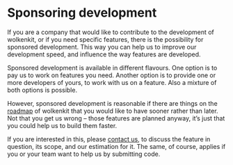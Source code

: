 # Sponsoring development

If you are a company that would like to contribute to the development of wolkenkit, or if you need specific features, there is the possibility for sponsored development. This way you can help us to improve our development speed, and influence the way features are developed.

Sponsored development is available in different flavours. One option is to pay us to work on features you need. Another option is to provide one or more developers of yours, to work with us on a feature. Also a mixture of both options is possible.

However, sponsored development is reasonable if there are things on the [roadmap](https://github.com/thenativeweb/wolkenkit/blob/master/roadmap.md) of wolkenkit that you would like to have sooner rather than later. Not that you get us wrong – those features are planned anyway, it’s just that you could help us to build them faster.

If you are interested in this, please [contact us](mailto:hello@thenativeweb.io), to discuss the feature in question, its scope, and our estimation for it. The same, of course, applies if you or your team want to help us by submitting code.
